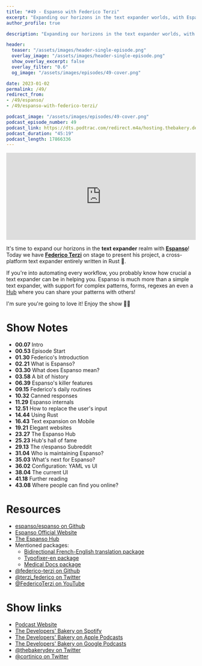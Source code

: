 ```yaml
---
title: "#49 - Espanso with Federico Terzi"
excerpt: "Expanding our horizons in the text expander worlds, with Espanso and Federico Terzi"
author_profile: true

description: "Expanding our horizons in the text expander worlds, with Espanso and Federico Terzi"

header:
  teaser: "/assets/images/header-single-episode.png"
  overlay_image: "/assets/images/header-single-episode.png"
  show_overlay_excerpt: false
  overlay_filter: "0.6"
  og_image: "/assets/images/episodes/49-cover.png"

date: 2023-01-02
permalink: /49/
redirect_from:
- /49/espanso/
- /49/espanso-with-federico-terzi/

podcast_image: "/assets/images/episodes/49-cover.png"
podcast_episode_number: 49
podcast_link: https://dts.podtrac.com/redirect.m4a/hosting.thebakery.dev/49-thedevelopersbakery-espanso.m4a
podcast_duration: "45:19"
podcast_length: 17866336
---
```


<iframe src="https://open.spotify.com/embed-podcast/show/4jV6Yoz7D38sZJlYMzJm3k" width="100%" height="232" frameborder="0" allowtransparency="true" allow="encrypted-media"></iframe>
            
It's time to expand our horizons in the **text expander** realm with [**Espanso**](https://github.com/espanso/espanso)! Today we have [**Federico Terzi**](https://twitter.com/terzi_federico) on stage to present his project, a cross-platform text expander entirely written in Rust 🦀.

If you're into automating every workflow, you probably know how crucial a text expander can be in helping you. Espanso is much more than a simple text expander, with support for complex patterns, forms, regexes an even a [Hub](https://hub.espanso.org/) where you can share your patterns with others! 

I'm sure you're going to love it!
Enjoy the show 👨‍🍳

# Show Notes

- **00.07** Intro
- **00.53** Episode Start
- **01.30** Federico's Introduction
- **02.21** What is Espanso?
- **03.30** What does Espanso mean?
- **03.58** A bit of history
- **06.39** Espanso's killer features
- **09.15** Federico's daily routines
- **10.32** Canned responses
- **11.29** Espanso internals
- **12.51** How to replace the user's input
- **14.44** Using Rust
- **16.43** Text expansion on Mobile
- **19.21** Elegant websites
- **23.27** The Espanso Hub
- **25.23** Hub's hall of fame
- **29.13** The r/espanso Subreddit
- **31.04** Who is maintaining Espanso?
- **35.03** What's next for Espanso?
- **36.02** Configuration: YAML vs UI
- **38.04** The current UI
- **41.18** Further reading
- **43.08** Where people can find you online?

# Resources

* <i class="fab fa-github"></i> [espanso/espanso on Github](https://github.com/espanso/espanso)
* <i class="fas fa-link"></i> [Espanso Official Website](https://espanso.org/)
* <i class="fas fa-link"></i> [The Espanso Hub](https://hub.espanso.org/)
* Mentioned packages:
  * <i class="fas fa-link"></i> [Bidirectional French-English translation package](https://hub.espanso.org/translate-fr-en)
  * <i class="fas fa-link"></i> [Typofixer-en package](https://hub.espanso.org/typofixer-en)
  * <i class="fas fa-link"></i> [Medical Docs package](https://hub.espanso.org/medical-docs)
* <i class="fab fa-github"></i> [@federico-terzi on Github](https://github.com/federico-terzi)
* <i class="fab fa-twitter"></i> [@terzi_federico on Twitter](https://twitter.com/terzi_federico)
* <i class="fab fa-youtube"></i> [@FedericoTerzi on YouTube](https://www.youtube.com/c/FedericoTerzi)

# Show links

* <i class="fas fa-link"></i> [Podcast Website](https://thebakery.dev)
* <i class="fab fa-spotify"></i> [The Developers' Bakery on Spotify](https://open.spotify.com/show/4jV6Yoz7D38sZJlYMzJm3k?si=AL3ske_0R_CKlEScMhYhug)
* <i class="fas fa-podcast"></i> [The Developers' Bakery on Apple Podcasts](https://podcasts.apple.com/us/podcast/the-developers-bakery/id1542849034)
* <i class="fab fa-google-play"></i> [The Developers' Bakery on Google Podcasts](https://podcasts.google.com/feed/aHR0cHM6Ly90aGViYWtlcnkuZGV2L3BvZGNhc3QueG1s)
* <i class="fab fa-twitter"></i> [@thebakerydev on Twitter](https://twitter.com/thebakerydev)
* <i class="fab fa-twitter"></i> [@cortinico on Twitter](https://twitter.com/cortinico)
